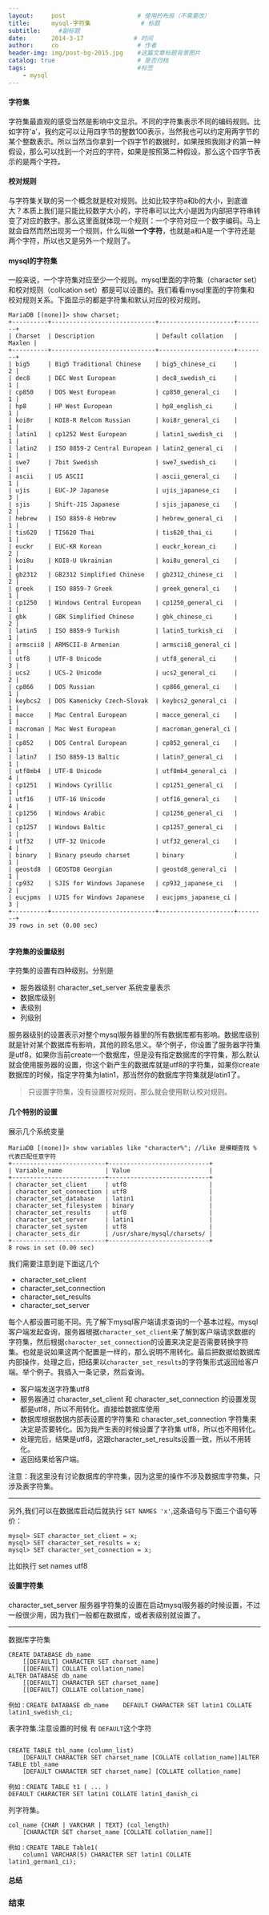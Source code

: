 ```yaml
---
layout:     post                    # 使用的布局（不需要改）
title:      mysql-字符集              # 标题 
subtitle:     #副标题
date:       2014-3-17              # 时间
author:     co                      # 作者
header-img: img/post-bg-2015.jpg    #这篇文章标题背景图片
catalog: true                       # 是否归档
tags:                               #标签
    - mysql
---
```

#### 字符集
字符集最直观的感受当然是影响中文显示。不同的字符集表示不同的编码规则。比如字符'a'，我约定可以让用四字节的整数100表示，当然我也可以约定用两字节的某个整数表示。所以当然当你拿到一个四字节的数据时，如果按照我刚才的第一种假设，那么可以找到一个对应的字符，如果是按照第二种假设，那么这个四字节表示的是两个字符。
#### 校对规则
与字符集关联的另一个概念就是校对规则。比如比较字符a和b的大小，到底谁大？本质上我们是只能比较数字大小的，字符串可以比大小是因为内部把字符串转变了对应的数字。那么这里面就体现一个规则：一个字符对应一个数字编码。马上就会自然而然出现另一个规则，什么叫做**一个字符**，也就是a和A是一个字符还是两个字符，所以也又是另外一个规则了。
#### mysql的字符集
一般来说，一个字符集对应至少一个规则。mysql里面的字符集（character set）和校对规则（collcation set）都是可以设置的。我们看看mysql里面的字符集和校对规则关系。下面显示的都是字符集和默认对应的校对规则。
```
MariaDB [(none)]> show charset;
+----------+-----------------------------+---------------------+--------+
| Charset  | Description                 | Default collation   | Maxlen |
+----------+-----------------------------+---------------------+--------+
| big5     | Big5 Traditional Chinese    | big5_chinese_ci     |      2 |
| dec8     | DEC West European           | dec8_swedish_ci     |      1 |
| cp850    | DOS West European           | cp850_general_ci    |      1 |
| hp8      | HP West European            | hp8_english_ci      |      1 |
| koi8r    | KOI8-R Relcom Russian       | koi8r_general_ci    |      1 |
| latin1   | cp1252 West European        | latin1_swedish_ci   |      1 |
| latin2   | ISO 8859-2 Central European | latin2_general_ci   |      1 |
| swe7     | 7bit Swedish                | swe7_swedish_ci     |      1 |
| ascii    | US ASCII                    | ascii_general_ci    |      1 |
| ujis     | EUC-JP Japanese             | ujis_japanese_ci    |      3 |
| sjis     | Shift-JIS Japanese          | sjis_japanese_ci    |      2 |
| hebrew   | ISO 8859-8 Hebrew           | hebrew_general_ci   |      1 |
| tis620   | TIS620 Thai                 | tis620_thai_ci      |      1 |
| euckr    | EUC-KR Korean               | euckr_korean_ci     |      2 |
| koi8u    | KOI8-U Ukrainian            | koi8u_general_ci    |      1 |
| gb2312   | GB2312 Simplified Chinese   | gb2312_chinese_ci   |      2 |
| greek    | ISO 8859-7 Greek            | greek_general_ci    |      1 |
| cp1250   | Windows Central European    | cp1250_general_ci   |      1 |
| gbk      | GBK Simplified Chinese      | gbk_chinese_ci      |      2 |
| latin5   | ISO 8859-9 Turkish          | latin5_turkish_ci   |      1 |
| armscii8 | ARMSCII-8 Armenian          | armscii8_general_ci |      1 |
| utf8     | UTF-8 Unicode               | utf8_general_ci     |      3 |
| ucs2     | UCS-2 Unicode               | ucs2_general_ci     |      2 |
| cp866    | DOS Russian                 | cp866_general_ci    |      1 |
| keybcs2  | DOS Kamenicky Czech-Slovak  | keybcs2_general_ci  |      1 |
| macce    | Mac Central European        | macce_general_ci    |      1 |
| macroman | Mac West European           | macroman_general_ci |      1 |
| cp852    | DOS Central European        | cp852_general_ci    |      1 |
| latin7   | ISO 8859-13 Baltic          | latin7_general_ci   |      1 |
| utf8mb4  | UTF-8 Unicode               | utf8mb4_general_ci  |      4 |
| cp1251   | Windows Cyrillic            | cp1251_general_ci   |      1 |
| utf16    | UTF-16 Unicode              | utf16_general_ci    |      4 |
| cp1256   | Windows Arabic              | cp1256_general_ci   |      1 |
| cp1257   | Windows Baltic              | cp1257_general_ci   |      1 |
| utf32    | UTF-32 Unicode              | utf32_general_ci    |      4 |
| binary   | Binary pseudo charset       | binary              |      1 |
| geostd8  | GEOSTD8 Georgian            | geostd8_general_ci  |      1 |
| cp932    | SJIS for Windows Japanese   | cp932_japanese_ci   |      2 |
| eucjpms  | UJIS for Windows Japanese   | eucjpms_japanese_ci |      3 |
+----------+-----------------------------+---------------------+--------+
39 rows in set (0.00 sec)


```
#### 字符集的设置级别
字符集的设置有四种级别。分别是
- 服务器级别 character_set_server 系统变量表示
- 数据库级别 
- 表级别
- 列级别

服务器级别的设置表示对整个mysql服务器里的所有数据库都有影响。数据库级别就是针对某个数据库有影响，其他的顾名思义。举个例子，你设置了服务器字符集是utf8，如果你当前create一个数据库，但是没有指定数据库的字符集，那么默认就会使用服务器的设置，你这个新产生的数据库就是utf8的字符集，如果你create数据库的时候，指定字符集为latin1，那当然你的数据库字符集就是latin1了。

> 只设置字符集，没有设置校对规则，那么就会使用默认校对规则。


#### 几个特别的设置
展示几个系统变量
```
MariaDB [(none)]> show variables like "character%"; //like 是模糊查找 %代表匹配任意字符
+--------------------------+----------------------------+
| Variable_name            | Value                      |
+--------------------------+----------------------------+
| character_set_client     | utf8                       |
| character_set_connection | utf8                       |
| character_set_database   | latin1                     |
| character_set_filesystem | binary                     |
| character_set_results    | utf8                       |
| character_set_server     | latin1                     |
| character_set_system     | utf8                       |
| character_sets_dir       | /usr/share/mysql/charsets/ |
+--------------------------+----------------------------+
8 rows in set (0.00 sec)

```
我们需要注意到是下面这几个
- character_set_client
- character_set_connection
- character_set_results
- character_set_server


每个人都设置可能不同。先了解下mysql客户端请求查询的一个基本过程。mysql客户端发起查询，服务器根据`character_set_client`来了解到客户端请求数据的字符集，然后根据`character_set_connection`的设置来决定是否需要转换字符集。也就是说如果这两个配置是一样的，那么说明不用转化。最后把数据给数据库内部操作，处理之后，把结果以`character_set_results`的字符集形式返回给客户端。举个例子。我插入一条记录，然后查询。
- 客户端发送字符集utf8
- 服务器通过 character_set_client 和 character_set_connection 的设置发现都是utf8，所以不用转化。直接给数据库使用
- 数据库根据数据内部表设置的字符集和 character_set_connection 字符集来决定是否要转化。因为我产生表的时候设置了字符集 utf8，所以也不用转化。
- 处理完后，结果是utf8，这跟character_set_results设置一致，所以不用转化。
- 返回结果给客户端。

注意：我这里没有讨论数据库的字符集，因为这里的操作不涉及数据库字符集，只涉及表字符集。
***
另外,我们可以在数据库启动后就执行 `SET NAMES 'x'`,这条语句与下面三个语句等价：

```
mysql> SET character_set_client = x;
mysql> SET character_set_results = x;
mysql> SET character_set_connection = x;
```
比如执行  set names utf8
#### 设置字符集
character_set_server 服务器字符集的设置在启动mysql服务器的时候设置，不过一般很少用，因为我们一般都在数据库，或者表级别就设置了。
***
数据库字符集
```
CREATE DATABASE db_name    
	[[DEFAULT] CHARACTER SET charset_name]
    [[DEFAULT] COLLATE collation_name]
ALTER DATABASE db_name    
	[[DEFAULT] CHARACTER SET charset_name]
    [[DEFAULT] COLLATE collation_name]

例如：CREATE DATABASE db_name    DEFAULT CHARACTER SET latin1 COLLATE latin1_swedish_ci;

```
表字符集.注意设置的时候 有 `DEFAULT`这个字符
```

CREATE TABLE tbl_name (column_list)
    [DEFAULT CHARACTER SET charset_name [COLLATE collation_name]]ALTER TABLE tbl_name
    [DEFAULT CHARACTER SET charset_name] [COLLATE collation_name]

例如：CREATE TABLE t1 ( ... )
DEFAULT CHARACTER SET latin1 COLLATE latin1_danish_ci
```
列字符集。

```
col_name {CHAR | VARCHAR | TEXT} (col_length)
    [CHARACTER SET charset_name [COLLATE collation_name]]

例如：CREATE TABLE Table1(
    column1 VARCHAR(5) CHARACTER SET latin1 COLLATE latin1_german1_ci);
```
#### 总结



### 结束